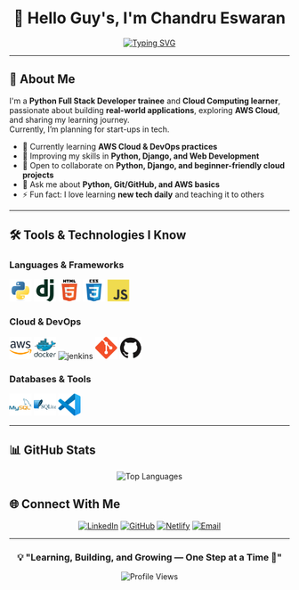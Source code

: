 <div align="center">
  
# 👋 Hello Guy's, I'm Chandru Eswaran

[![Typing SVG](https://readme-typing-svg.herokuapp.com?font=Fira+Code&pause=1000&color=28A745&center=true&vCenter=true&width=435&lines=Python+Developer;Full+Stack+Learner;AWS+Cloud+Enthusiast;Building+eVeggies+Startup)](https://git.io/typing-svg)


</div>

---

##  🚀 About Me
  

I'm a **Python Full Stack Developer trainee** and **Cloud Computing learner**, passionate about building **real-world applications**, exploring **AWS Cloud**, and sharing my learning journey.  
Currently, I’m planning for start-ups in tech.


- 🔭 Currently learning **AWS Cloud & DevOps practices**  
- 🌱 Improving my skills in **Python, Django, and Web Development**  
- 👯 Open to collaborate on **Python, Django, and beginner-friendly cloud projects**  
- 💬 Ask me about **Python, Git/GitHub, and AWS basics**  
- ⚡ Fun fact: I love learning **new tech daily** and teaching it to others

---

## 🛠️ Tools & Technologies I Know

### **Languages & Frameworks**
<p align="left">
  <img src="https://raw.githubusercontent.com/devicons/devicon/master/icons/python/python-original.svg" alt="python" width="40" height="40"/>
  <img src="https://raw.githubusercontent.com/devicons/devicon/master/icons/django/django-plain.svg" alt="django" width="40" height="40"/>
  <img src="https://raw.githubusercontent.com/devicons/devicon/master/icons/html5/html5-original-wordmark.svg" alt="html5" width="40" height="40"/>
  <img src="https://raw.githubusercontent.com/devicons/devicon/master/icons/css3/css3-original-wordmark.svg" alt="css3" width="40" height="40"/>
  <img src="https://raw.githubusercontent.com/devicons/devicon/master/icons/javascript/javascript-original.svg" alt="javascript" width="40" height="40"/>
</p>

### **Cloud & DevOps**
<p align="left">
  <img src="https://raw.githubusercontent.com/devicons/devicon/master/icons/amazonwebservices/amazonwebservices-original-wordmark.svg" alt="aws" width="40" height="40"/>
  <img src="https://raw.githubusercontent.com/devicons/devicon/master/icons/docker/docker-original-wordmark.svg" alt="docker" width="40" height="40"/>
  <img src="https://www.vectorlogo.zone/logos/jenkins/jenkins-icon.svg" alt="jenkins" width="40" height="40"/>
  <img src="https://raw.githubusercontent.com/devicons/devicon/master/icons/git/git-original.svg" alt="git" width="40" height="40"/>
  <img src="https://raw.githubusercontent.com/devicons/devicon/master/icons/github/github-original.svg" alt="git" width="40" height="40"/>
</p>

### **Databases & Tools**
<p align="left">
  <img src="https://raw.githubusercontent.com/devicons/devicon/master/icons/mysql/mysql-original-wordmark.svg" alt="mysql" width="40" height="40"/>
  <img src="https://raw.githubusercontent.com/devicons/devicon/master/icons/sqlite/sqlite-original-wordmark.svg" alt="sqlite" width="40" height="40"/>
  <img src="https://raw.githubusercontent.com/devicons/devicon/master/icons/vscode/vscode-original.svg" alt="vscode" width="40" height="40"/>
</p>

---

## 📊 GitHub Stats

<div align="center">
  <img src="https://github-readme-stats.vercel.app/api/top-langs/?username=ChandruEswaran&layout=compact&theme=tokyonight&hide_border=true" alt="Top Languages" height="165">
</div>


## 🌐 Connect With Me

<div align="center">
  
[![LinkedIn](https://img.shields.io/badge/LinkedIn-Connect-blue?style=for-the-badge&logo=linkedin&logoColor=white)](http://www.linkedin.com/in/chandru-eswaran-d)
[![GitHub](https://img.shields.io/badge/GitHub-Follow-black?style=for-the-badge&logo=github&logoColor=white)](https://github.com/ChandruEswaran)
[![Netlify](https://img.shields.io/badge/Netlify-Follow-178e8b?style=for-the-badge&logo=netlify&logoColor=white)](https://app.netlify.com/teams/chandrueswaran/projects)
[![Email](https://img.shields.io/badge/Email-chandrudakshina@gmail.com-red?style=for-the-badge&logo=gmail&logoColor=white)](mailto:chandrudakshina@gmail.com)

</div>

---

<div align="center">
  
### 💡 "Learning, Building, and Growing — One Step at a Time 🚀"

![Profile Views](https://komarev.com/ghpvc/?username=ChandruEswaran&color=brightgreen&style=flat-square)

</div>
